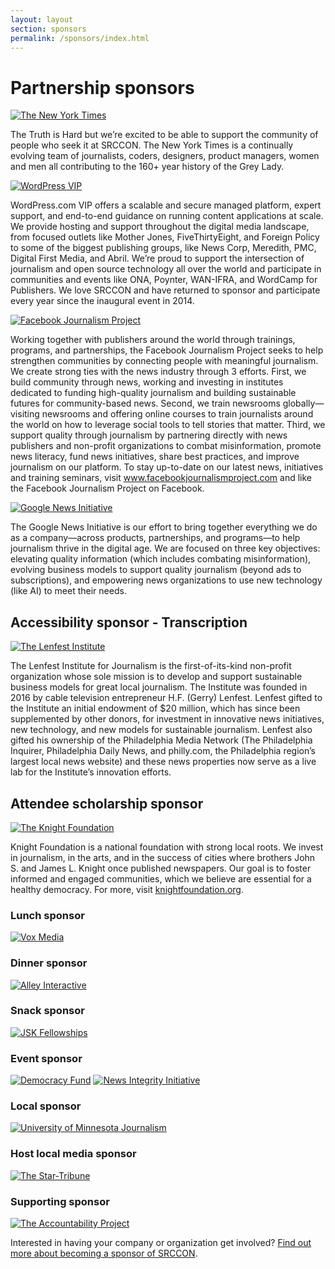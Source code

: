 ```yaml
---
layout: layout
section: sponsors
permalink: /sponsors/index.html
---
```


<div class="sponsor-block">
    <h1>Partnership sponsors</h1>
</div>

<div class="sponsor-block">
    <a href="https://www.nytimes.com/"><img src="/media/img/partners/nyt.png" alt="The New York Times"></a>
    <p>The Truth is Hard but we&rsquo;re excited to be able to support the community of people who seek it at SRCCON. The New York Times is a continually evolving team of journalists, coders, designers, product managers, women and men all contributing to the 160+ year history of the Grey Lady.</p>
</div>

<div class="sponsor-block">
    <a href="https://vip.wordpress.com/" class="narrow-logo"><img src="/media/img/partners/wordpress_vip2.png" alt="WordPress VIP"></a>
    <p>WordPress.com VIP offers a scalable and secure managed platform, expert support, and end-to-end guidance on running content applications at scale. We provide hosting and support throughout the digital media landscape, from focused outlets like Mother Jones, FiveThirtyEight, and Foreign Policy to some of the biggest publishing groups, like News Corp, Meredith, PMC, Digital First Media, and Abril. We’re proud to support the intersection of journalism and open source technology all over the world and participate in communities and events like ONA, Poynter, WAN-IFRA, and WordCamp for Publishers. We love SRCCON and have returned to sponsor and participate every year since the inaugural event in 2014.</p>
</div>

<div class="sponsor-block">
    <a href="https://www.facebookjournalismproject.com"><img src="/media/img/partners/facebook_journalism.png" alt="Facebook Journalism Project"></a>
    <p>Working together with publishers around the world through trainings, programs, and partnerships, the Facebook Journalism Project seeks to help strengthen communities by connecting people with meaningful journalism. We create strong ties with the news industry through 3 efforts. First, we build community through news, working and investing in institutes dedicated to funding high-quality journalism and building sustainable futures for community-based news. Second, we train newsrooms globally—visiting newsrooms and offering online courses to train journalists around the world on how to leverage social tools to tell stories that matter. Third, we support quality through journalism by partnering directly with news publishers and non-profit organizations to combat misinformation, promote news literacy, fund news initiatives, share best practices, and improve journalism on our platform. To stay up-to-date on our latest news, initiatives and training seminars, visit <a href="https://www.facebookjournalismproject.com">www.facebookjournalismproject.com</a> and like the Facebook Journalism Project on Facebook.</p>
</div>

<div class="sponsor-block">
    <a href="https://newsinitiative.withgoogle.com/"><img src="/media/img/partners/google_news_initiative.png" alt="Google News Initiative"></a>
    <p>The Google News Initiative is our effort to bring together everything we do as a company—across products, partnerships, and programs—to help journalism thrive in the digital age. We are focused on three key objectives: elevating quality information (which includes combating misinformation), evolving business models to support quality journalism (beyond ads to subscriptions), and empowering news organizations to use new technology (like AI) to meet their needs.</p>
</div>

<div class="sponsor-block">
    <h2>Accessibility sponsor - Transcription</h2>
</div>

<div class="sponsor-block">
    <a href="https://www.lenfestinstitute.org/" class="narrow-logo"><img src="/media/img/partners/lenfest.png" alt="The Lenfest Institute"></a>
    <p>The Lenfest Institute for Journalism is the first-of-its-kind non-profit organization whose sole mission is to develop and support sustainable business models for great local journalism. The Institute was founded in 2016 by cable television entrepreneur H.F. (Gerry) Lenfest. Lenfest gifted to the Institute an initial endowment of $20 million, which has since been supplemented by other donors, for investment in innovative news initiatives, new technology, and new models for sustainable journalism. Lenfest also gifted his ownership of the Philadelphia Media Network (The Philadelphia Inquirer, Philadelphia Daily News, and philly.com, the Philadelphia region’s largest local news website) and these news properties now serve as a live lab for the Institute’s innovation efforts.</p>
</div>

<div class="sponsor-block">
    <h2>Attendee scholarship sponsor</h2>
</div>

<div class="sponsor-block">
    <a href="https://knightfoundation.org/"><img src="/media/img/partners/knight_foundation.png" alt="The Knight Foundation"></a>
    <p>Knight Foundation is a national foundation with strong local roots. We invest in journalism, in the arts, and in the success of cities where brothers John S. and James L. Knight once published newspapers. Our goal is to foster informed and engaged communities, which we believe are essential for a healthy democracy. For more, visit <a href="https://knightfoundation.org/">knightfoundation.org</a>.</p>
</div>

<div class="sponsor-block secondary">
    <h3>Lunch sponsor</h3>
    <a href="https://www.voxmedia.com/"><img src="/media/img/partners/vox_media_horiz.png" alt="Vox Media"></a>
</div>

<div class="sponsor-block secondary">
    <h3>Dinner sponsor</h3>
    <a href="https://alley.co/"><img src="/media/img/partners/alley.png" alt="Alley Interactive"></a>
</div>

<div class="sponsor-block secondary">
    <h3>Snack sponsor</h3>
    <a href="https://jsk.stanford.edu/"><img src="/media/img/partners/jsk.png" alt="JSK Fellowships"></a>
</div>

<div class="sponsor-block secondary">
    <h3>Event sponsor</h3>
    <a href="http://www.democracyfund.org/"><img src="/media/img/partners/democracy_fund.png" alt="Democracy Fund"></a>
    <a href="https://www.newsintegrity.com/"><img src="/media/img/partners/nii.png" alt="News Integrity Initiative"></a>
</div>

<div class="sponsor-block secondary">
    <h3>Local sponsor</h3>
    <a href="https://cla.umn.edu/hsjmc"><img src="/media/img/partners/umn_journalism.png" alt="University of Minnesota Journalism"></a>
</div>

<div class="sponsor-block secondary">
    <h3>Host local media sponsor</h3>
    <a href="http://www.startribune.com/"><img src="/media/img/partners/star_tribune.png" alt="The Star-Tribune"></a>
</div>

<div class="sponsor-block secondary">
    <h3>Supporting sponsor</h3>
    <a href="https://www.publicaccountability.org/"><img src="/media/img/partners/accountability_project.png" alt="The Accountability Project"></a>
</div>

<p>Interested in having your company or organization get involved? <a href="/sponsors/about/">Find out more about becoming a sponsor of SRCCON</a>.</p>
